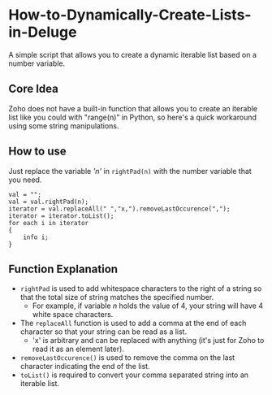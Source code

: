 # How-to-Dynamically-Create-Lists-in-Deluge
A simple script that allows you to create a dynamic iterable list based on a number variable.

## Core Idea
Zoho does not have a built-in function that allows you to create an iterable list like you could with "range(n)" in Python, so here's a quick workaround using some string manipulations.

## How to use
Just replace the variable *'n'* in `rightPad(n)` with the number variable that you need.

```script
val = "";
val = val.rightPad(n);
iterator = val.replaceAll(" ","x,").removeLastOccurence(",");
iterator = iterator.toList();
for each i in iterator
{
	info i;
}
```

## Function Explanation 
* `rightPad` is used to add whitespace characters to the right of a string so that the total size of string matches the specified number.
  * For example, if variable *n* holds the value of 4, your string will have 4 white space characters.
* The `replaceAll` function is used to add a comma at the end of each character so that your string can be read as a list.
  * 'x' is arbitrary and can be replaced with anything (it's just for Zoho to read it as an element later).
* `removeLastOccurence()` is used to remove the comma on the last character indicating the end of the list.
* `toList()` is required to convert your comma separated string into an iterable list.


